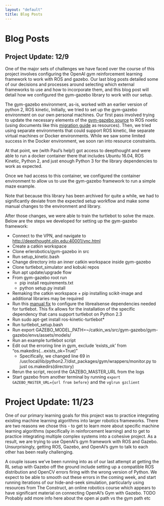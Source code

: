 ```yaml
---
layout: "default"
title: Blog Posts
---
```

# Blog Posts

## Project Update: 12/9
One of the major sets of challenges we have faced over the course of this project involves configuring the OpenAI gym reinforcement learning framework to work with ROS and gazebo. Our last blog posts detailed some of our decisions and processes around selecting which external frameworks to use and how to incorporate them, and this blog post will detail how we configured the gym-gazebo library to work with our setup.

The gym-gazebo environment, as-is, worked with an earlier version of python 2, ROS kinetic, Initially, we tried to set up the gym-gazebo environment on our own personal machines. Our first pass involved trying to update the necessary elements of the [gym-gazebo source](https://github.com/erlerobot/gym-gazebo/) to ROS noetic (using documents like this [migration guide](http://wiki.ros.org/noetic/Migration) as resources). Then, we tried using separate environments that could support ROS kinetic, like separate virtual machines or Docker environments. While we saw some limited success in the Docker environment, we soon ran into resource constraints. 
 
At that point, we (with Paul’s help!) got access to deepthought and were able to run a docker container there that includes Ubuntu 16.04, ROS Kinetic, Python 2, and just enough Python 3 for the library dependencies to work as expected.
 
Once we had access to this container, we configured the container environment to allow us to use the gym-gazebo framework to run a simple maze example.

Note that because this library has been archived for quite a while, we had to significantly deviate from the expected setup workflow and make some manual changes to the environment and library.
 
After those changes, we were able to train the turtlebot to solve the maze. 
Below are the steps we developed for setting up the gym-gazebo framework:
- Connect to the VPN, and navigate to http://deepthought.olin.edu:40001/vnc.html
- Create a catkin workspace
- Clone erlerobotics/gym-gazebo in src
- Run setup_kinetic.bash
- Change directory into an inner catkin workspace inside gym-gazebo
- Clone turtlebot_simulator and kobuki repos
- Run apt update/upgrade flow
- From gym-gazebo root run
  - pip install requirements.txt 
  - python setup.py install
- Remaking the catkin workspace + pip installing scikit-image and additional libraries may be required
- Run this [manual fix](https://github.com/IntelRealSense/librealsense/issues/4781) to configure the librealsense dependencies needed for turtlebot. This fix allows
for the installation of the specific dependency that cans support turtlebot on Python 2.3
- Run sudo apt-get install ros-kinetic-turtlebot*
- Run turtlebot_setup.bash
- Run export GAZEBO_MODEL_PATH=~/catkin_ws/src/gym-gazebo/gym-gazebo/envs/assets/models/
- Run an example turtlebot script
- Edit out the erroring line in gym, exclude ‘exists_ok’ from “os.makedirs(...exists_ok=True)”
  - Specifically, we changed line 69 in /usr/local/lib/python2.7/dist_packages/gym/wrappers/monitor.py to just os.makedirs(directory)
- Rerun the script, record the GAZEBO_MASTER_URL from the logs
- Start gazebo from another terminal by running `export GAZEBO_MASTER_URL={url from before}` and the `vglrun gzclient`

# Project Update: 11/23
One of our primary learning goals for this project was to practice integrating existing machine learning algorithms into larger robotics frameworks. There are two reasons we chose this -  to get to learn more about specific machine learning algorithms (specifically in reinforcement learning) and to get to practice integrating multiple complex systems into a cohesive project. As a result, we are trying to use OpenAI’s gym framework with ROS and Gazebo. Unsurprisingly, getting ROS, Gazebo, and OpenAI’s gym to talk to each other has been really challenging.

A couple issues we’ve been running into as of our last attempt at getting the RL setup with Gazebo off the ground include setting up a compatible ROS distribution and OpenCV errors firing with the wrong version of Python. We expect to be able to smooth out these errors in the coming week, and start running iterations of our hide-and-seek simulation, particularly using resources from The Construct, an online robotics course which appears to have significant material on connecting OpenAI’s Gym with Gazebo.
TODO Probably add more info here about the open ai path vs the gym path etc

